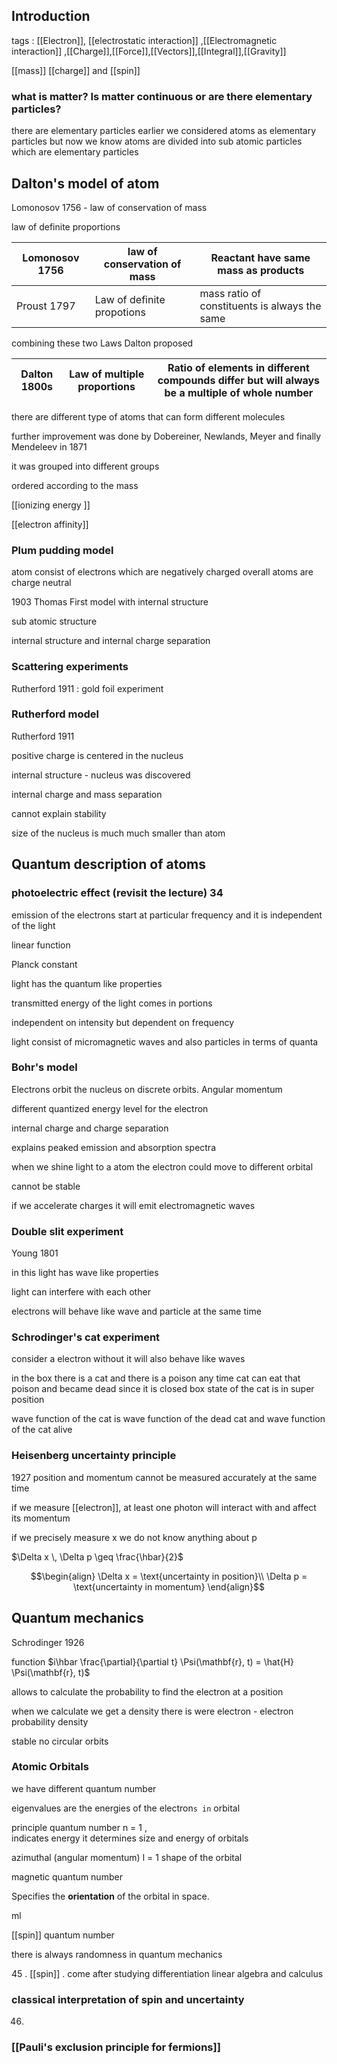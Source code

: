 
## Introduction



tags : [[Electron]], [[electrostatic interaction]] ,[[Electromagnetic interaction]] ,[[Charge]],[[Force]],[[Vectors]],[[Integral]],[[Gravity]]

[[mass]] [[charge]] and [[spin]] 


### what is matter? Is matter continuous or are there elementary particles?


there are elementary particles earlier we considered atoms as elementary particles but now we know atoms are divided into sub atomic particles which are elementary particles





## Dalton's model of atom 


Lomonosov 1756 - law of conservation of mass 

law of definite proportions



| Lomonosov 1756 | law of conservation of mass | Reactant have same mass as products           |
| -------------- | --------------------------- | --------------------------------------------- |
| Proust 1797    | Law of definite propotions  | mass ratio of constituents is always the same |

combining these two Laws Dalton proposed



| Dalton 1800s | Law of multiple proportions | Ratio of elements in different compounds differ but will always be a multiple of whole number |
| ------------ | --------------------------- | --------------------------------------------------------------------------------------------- |


there are different type of atoms that can form different molecules




further improvement was done by Dobereiner, Newlands, Meyer and finally Mendeleev in  1871


it was grouped into different groups

ordered according to the mass

[[ionizing energy ]] 

[[electron affinity]]


### Plum pudding model 


atom consist of electrons which are negatively charged
overall atoms are charge neutral

1903 Thomas First model with internal structure 

sub atomic structure

internal structure and internal charge separation


### Scattering experiments 


Rutherford 1911 : gold foil experiment


### Rutherford model



Rutherford 1911

positive charge is centered in the nucleus

internal structure - nucleus was discovered 

internal charge and mass separation

cannot explain stability

size of the nucleus is much much smaller than atom


## Quantum description of atoms



### photoelectric effect (revisit the lecture) 34

emission of the electrons start at particular frequency and it is independent of the light

linear function 

Planck constant

light has the quantum like properties

transmitted  energy of the light comes in portions

independent on intensity but dependent on frequency

light consist of micromagnetic waves and also particles in terms of quanta






### Bohr's model


Electrons orbit the nucleus on discrete orbits. Angular momentum 

different quantized energy level for the electron

internal charge and charge separation

explains peaked emission and absorption spectra

when we shine light to a atom the electron could move to different orbital

cannot be stable

if we accelerate charges it will emit electromagnetic waves 



### Double slit experiment


Young 1801

in this light has wave like properties

light can interfere with each other

electrons will behave like wave and particle at the same time


### Schrodinger's cat experiment



consider a electron without it will also behave like waves

in the box there is a cat and there is a poison any time cat can eat that poison and became dead since it is closed box state of the cat is in super position 

wave function of the cat is wave function of the dead cat and wave function of the cat alive



### Heisenberg uncertainty principle 


1927 position and momentum cannot be measured accurately at the same time

if we measure [[electron]], at least one photon will interact with and affect its momentum

if we precisely measure x  we do not know anything about p



$\Delta x \, \Delta p \geq \frac{\hbar}{2}$

$$\begin{align} \Delta x = \text{uncertainty in position}\\ 
\Delta p = \text{uncertainty in momentum} \end{align}$$


## Quantum mechanics



Schrodinger 1926

function
$i\hbar \frac{\partial}{\partial t} \Psi(\mathbf{r}, t) = \hat{H} \Psi(\mathbf{r}, t)$


allows to calculate the probability to find the electron at a position

when we calculate we get a density there is were electron - electron probability density

stable no circular orbits

### Atomic Orbitals


we have different quantum number

eigenvalues are the energies of the electron`s in` orbital 


principle quantum number
n = 1 ,  
indicates energy
it determines size and energy of orbitals

azimuthal (angular momentum)
l = 1
shape of the orbital


magnetic quantum number

Specifies the **orientation** of the orbital in space.
    

ml


[[spin]] quantum number


there is always randomness in quantum mechanics

45 .  [[spin]] .  come after studying differentiation linear algebra and calculus


### classical interpretation of spin and uncertainty

46.


### [[Pauli's exclusion principle for fermions]]


















